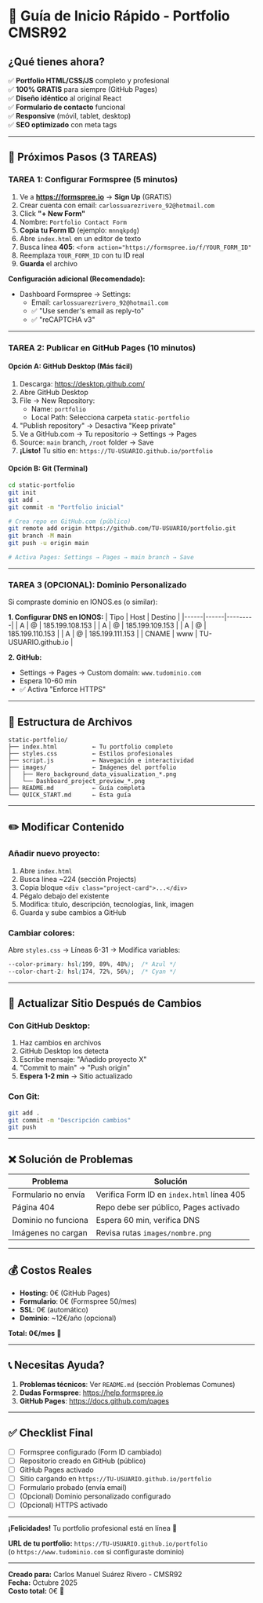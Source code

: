 # 🚀 Guía de Inicio Rápido - Portfolio CMSR92

## ¿Qué tienes ahora?

✅ **Portfolio HTML/CSS/JS** completo y profesional  
✅ **100% GRATIS** para siempre (GitHub Pages)  
✅ **Diseño idéntico** al original React  
✅ **Formulario de contacto** funcional  
✅ **Responsive** (móvil, tablet, desktop)  
✅ **SEO optimizado** con meta tags

---

## 🎯 Próximos Pasos (3 TAREAS)

### **TAREA 1: Configurar Formspree (5 minutos)**

1. Ve a **https://formspree.io** → **Sign Up** (GRATIS)
2. Crear cuenta con email: `carlossuarezrivero_92@hotmail.com`
3. Click **"+ New Form"**
4. Nombre: `Portfolio Contact Form`
5. **Copia tu Form ID** (ejemplo: `mnnqkpdg`)
6. Abre `index.html` en un editor de texto
7. Busca línea **405**: `<form action="https://formspree.io/f/YOUR_FORM_ID"`
8. Reemplaza `YOUR_FORM_ID` con tu ID real
9. **Guarda** el archivo

**Configuración adicional (Recomendado):**
- Dashboard Formspree → Settings:
  - Email: `carlossuarezrivero_92@hotmail.com`
  - ✅ "Use sender's email as reply-to"
  - ✅ "reCAPTCHA v3"

---

### **TAREA 2: Publicar en GitHub Pages (10 minutos)**

#### **Opción A: GitHub Desktop (Más fácil)**
1. Descarga: https://desktop.github.com/
2. Abre GitHub Desktop
3. File → New Repository:
   - Name: `portfolio`
   - Local Path: Selecciona carpeta `static-portfolio`
4. "Publish repository" → Desactiva "Keep private"
5. Ve a GitHub.com → Tu repositorio → Settings → Pages
6. Source: `main` branch, `/root` folder → Save
7. **¡Listo!** Tu sitio en: `https://TU-USUARIO.github.io/portfolio`

#### **Opción B: Git (Terminal)**
```bash
cd static-portfolio
git init
git add .
git commit -m "Portfolio inicial"

# Crea repo en GitHub.com (público)
git remote add origin https://github.com/TU-USUARIO/portfolio.git
git branch -M main
git push -u origin main

# Activa Pages: Settings → Pages → main branch → Save
```

---

### **TAREA 3 (OPCIONAL): Dominio Personalizado**

Si compraste dominio en IONOS.es (o similar):

**1. Configurar DNS en IONOS:**
| Tipo | Host | Destino |
|------|------|---------|
| A | @ | 185.199.108.153 |
| A | @ | 185.199.109.153 |
| A | @ | 185.199.110.153 |
| A | @ | 185.199.111.153 |
| CNAME | www | TU-USUARIO.github.io |

**2. GitHub:**
- Settings → Pages → Custom domain: `www.tudominio.com`
- Espera 10-60 min
- ✅ Activa "Enforce HTTPS"

---

## 📂 Estructura de Archivos

```
static-portfolio/
├── index.html          ← Tu portfolio completo
├── styles.css          ← Estilos profesionales
├── script.js           ← Navegación e interactividad
├── images/             ← Imágenes del portfolio
│   ├── Hero_background_data_visualization_*.png
│   └── Dashboard_project_preview_*.png
├── README.md           ← Guía completa
└── QUICK_START.md      ← Esta guía
```

---

## ✏️ Modificar Contenido

### **Añadir nuevo proyecto:**
1. Abre `index.html`
2. Busca línea ~224 (sección Projects)
3. Copia bloque `<div class="project-card">...</div>`
4. Pégalo debajo del existente
5. Modifica: título, descripción, tecnologías, link, imagen
6. Guarda y sube cambios a GitHub

### **Cambiar colores:**
Abre `styles.css` → Líneas 6-31 → Modifica variables:
```css
--color-primary: hsl(199, 89%, 48%);  /* Azul */
--color-chart-2: hsl(174, 72%, 56%);  /* Cyan */
```

---

## 🔄 Actualizar Sitio Después de Cambios

### **Con GitHub Desktop:**
1. Haz cambios en archivos
2. GitHub Desktop los detecta
3. Escribe mensaje: "Añadido proyecto X"
4. "Commit to main" → "Push origin"
5. **Espera 1-2 min** → Sitio actualizado

### **Con Git:**
```bash
git add .
git commit -m "Descripción cambios"
git push
```

---

## ❌ Solución de Problemas

| Problema | Solución |
|----------|----------|
| Formulario no envía | Verifica Form ID en `index.html` línea 405 |
| Página 404 | Repo debe ser público, Pages activado |
| Dominio no funciona | Espera 60 min, verifica DNS |
| Imágenes no cargan | Revisa rutas `images/nombre.png` |

---

## 💰 Costos Reales

- **Hosting**: 0€ (GitHub Pages)
- **Formulario**: 0€ (Formspree 50/mes)
- **SSL**: 0€ (automático)
- **Dominio**: ~12€/año (opcional)

**Total: 0€/mes** 🎉

---

## 📞 Necesitas Ayuda?

1. **Problemas técnicos**: Ver `README.md` (sección Problemas Comunes)
2. **Dudas Formspree**: https://help.formspree.io
3. **GitHub Pages**: https://docs.github.com/pages

---

## ✅ Checklist Final

- [ ] Formspree configurado (Form ID cambiado)
- [ ] Repositorio creado en GitHub (público)
- [ ] GitHub Pages activado
- [ ] Sitio cargando en `https://TU-USUARIO.github.io/portfolio`
- [ ] Formulario probado (envía email)
- [ ] (Opcional) Dominio personalizado configurado
- [ ] (Opcional) HTTPS activado

---

**¡Felicidades!** Tu portfolio profesional está en línea 🚀

**URL de tu portfolio:** `https://TU-USUARIO.github.io/portfolio`  
(o `https://www.tudominio.com` si configuraste dominio)

---

**Creado para:** Carlos Manuel Suárez Rivero - CMSR92  
**Fecha:** Octubre 2025  
**Costo total:** 0€ 💚
